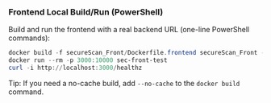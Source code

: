 ### Frontend Local Build/Run (PowerShell)

Build and run the frontend with a real backend URL (one-line PowerShell commands):

```powershell
docker build -f secureScan_Front/Dockerfile.frontend secureScan_Front --build-arg VITE_API_URL=http://localhost:8080 --tag sec-front-test
docker run --rm -p 3000:10000 sec-front-test
curl -i http://localhost:3000/healthz
```

Tip: If you need a no-cache build, add `--no-cache` to the `docker build` command.
